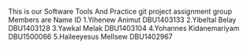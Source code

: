 This is our Software Tools And Practice git project assignment 
group Members are 
Name                                ID
1.Yihenew Animut                 DBU1403133
2.Yibeltal Belay                  DBU1403128
3.Yawkal  Melak                   DBU1403104
4.Yohannes Kidanemariyam          DBU1500066
5.Haileeyesus MelIsew              DBU1402967
